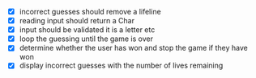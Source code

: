 - [x] incorrect guesses should remove a lifeline
- [x] reading input should return a Char
- [x] input should be validated it is a letter etc
- [x] loop the guessing until the game is over
- [x] determine whether the user has won and stop the game if they have won
- [x] display incorrect guesses with the number of lives remaining 